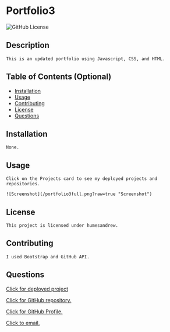 # Portfolio3
  ![GitHub License](https://img.shields.io/badge/license-humesandrew-blue.svg)
  ## Description
    This is an updated portfolio using Javascript, CSS, and HTML. 

  ## Table of Contents (Optional)
  - [Installation](#installation)
  - [Usage](#usage)
  - [Contributing](#contributing)
  - [License](#license)
  - [Questions](#questions)

  ## Installation
    None.

  ## Usage
    Click on the Projects card to see my deployed projects and repositories. 
    
    ![Screenshot](/portfolio3full.png?raw=true "Screenshot")

  ## License
    This project is licensed under humesandrew.

  ## Contributing
    I used Bootstrap and GitHub API. 

  ## Questions

  [Click for deployed project](https://humesandrew.github.io/portfolio3)

  [Click for GitHub repository.](https://github.com/humesandrew/portfolio3)

  [Click for GitHub Profile.](https://github.com/humesandrew)

  [Click to email.](mailto:humes.andrew@gmail.com)
